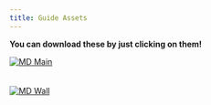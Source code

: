 ```yaml
---
title: Guide Assets
---
```

**You can download these by just clicking on them!**

<a href="/images/htmlassets/MenuDocs.jpg" download="MenuDocs"><img src="/images/htmlassets/MenuDocs.jpg" alt="MD Main"/></a> <br><br><br>
<a href="/images/htmlassets/mdwall.png" download="MenuDocsWall"><img src="/images/htmlassets/mdwall.png" alt="MD Wall"/></a>